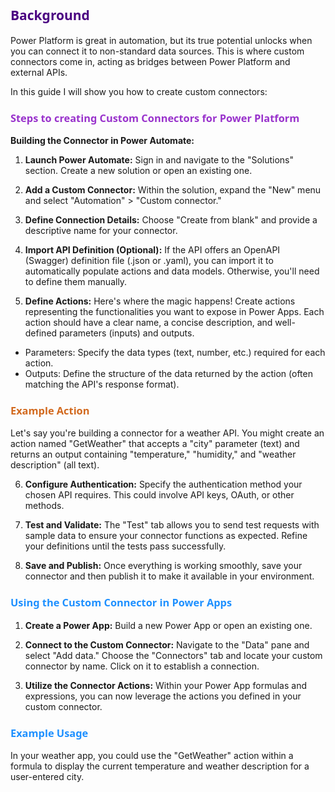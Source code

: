 ## <span style="color: Indigo;Font-family: Segoe UI, sans-serif;">Background</span>

Power Platform is great in automation, but its true potential unlocks when you can connect it to non-standard data sources. This is where custom connectors come in, acting as bridges between Power Platform and external APIs. 

In this guide I will show you how to create custom connectors:

### <span style="color: DarkOrchid;Font-family: Segoe UI, sans-serif;">Steps to creating Custom Connectors for Power Platform</span>

**Building the Connector in Power Automate:**

1. **Launch Power Automate:** Sign in and navigate to the "Solutions" section. Create a new solution or open an existing one.

2. **Add a Custom Connector:** Within the solution, expand the "New" menu and select "Automation" > "Custom connector."

3. **Define Connection Details:**  Choose "Create from blank" and provide a descriptive name for your connector.

4. **Import API Definition (Optional):** If the API offers an OpenAPI (Swagger) definition file (.json or .yaml), you can import it to automatically populate actions and data models. Otherwise, you'll need to define them manually.

5. **Define Actions:**  Here's where the magic happens! Create actions representing the functionalities you want to expose in Power Apps. Each action should have a clear name, a concise description, and well-defined parameters (inputs) and outputs. 

* Parameters: Specify the data types (text, number, etc.) required for each action.
* Outputs: Define the structure of the data returned by the action (often matching the API's response format).

### <span style="color: Chocolate;Font-family: Segoe UI, sans-serif;">Example Action</span>

Let's say you're building a connector for a weather API. You might create an action named "GetWeather" that accepts a "city" parameter (text) and returns an output containing "temperature," "humidity," and "weather description" (all text).

6. **Configure Authentication:**  Specify the authentication method your chosen API requires. This could involve API keys, OAuth, or other methods.

7. **Test and Validate:**  The "Test" tab allows you to send test requests with sample data to ensure your connector functions as expected. Refine your definitions until the tests pass successfully.

8. **Save and Publish:**  Once everything is working smoothly, save your connector and then publish it to make it available in your environment.

### <span style="color: DodgerBlue;Font-family: Segoe UI, sans-serif;">Using the Custom Connector in Power Apps</span>

1. **Create a Power App:**  Build a new Power App or open an existing one.

2. **Connect to the Custom Connector:**  Navigate to the "Data" pane and select "Add data." Choose the "Connectors" tab and locate your custom connector by name. Click on it to establish a connection.

3. **Utilize the Connector Actions:**  Within your Power App formulas and expressions, you can now leverage the actions you defined in your custom connector.

### <span style="color: DodgerBlue;Font-family: Segoe UI, sans-serif;">Example Usage</span>

In your weather app, you could use the "GetWeather" action within a formula to display the current temperature and weather description for a user-entered city.
